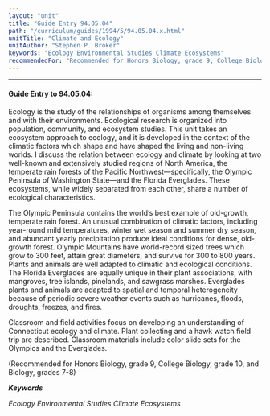 ```yaml
---
layout: "unit"
title: "Guide Entry 94.05.04"
path: "/curriculum/guides/1994/5/94.05.04.x.html"
unitTitle: "Climate and Ecology"
unitAuthor: "Stephen P. Broker"
keywords: "Ecology Environmental Studies Climate Ecosystems"
recommendedFor: "Recommended for Honors Biology, grade 9, College Biology, grade 10, and Biology, grades 7-8"
---
```

<body>
<hr/>
<h4>
Guide Entry to 94.05.04:
</h4>
Ecology is the study of the relationships of organisms among themselves and with their environments. Ecological research is organized into population, community, and ecosystem studies. This unit takes an ecosystem approach to ecology, and it is developed in the context of the climatic factors which shape and have shaped the living and non-living worlds. I discuss the relation between ecology and climate by looking at two well-known and extensively studied regions of North America, the temperate rain forests of the Pacific Northwest—specifically, the Olympic Peninsula of Washington State—and the Florida Everglades. These ecosystems, while widely separated from each other, share a number of ecological characteristics.
<p>
The Olympic Peninsula contains the world’s best example of old-growth, temperate rain forest. An unusual combination of climatic factors, including year-round mild temperatures, winter wet season and summer dry season, and abundant yearly precipitation produce ideal conditions for dense, old- growth forest. Olympic Mountains have world-record sized trees which grow to 300 feet, attain great diameters, and survive for 300 to 800 years. Plants and animals are well adapted to climatic and ecological conditions. The Florida Everglades are equally unique in their plant associations, with mangroves, tree islands, pinelands, and sawgrass marshes. Everglades plants and animals are adapted to spatial and temporal heterogeneity because of periodic severe weather events such as hurricanes, floods, droughts, freezes, and fires.
</p>
<p>
Classroom and field activities focus on developing an understanding of Connecticut ecology and climate. Plant collecting and a hawk watch field trip are described. Classroom materials include color slide sets for the Olympics and the Everglades.
</p>
<p>
(Recommended for Honors Biology, grade 9, College Biology, grade 10, and Biology, grades 7-8)
</p>
<p>
<b>
<i>
Keywords
</i>
</b>
<br/>
</p>
<p>
<i>
Ecology Environmental Studies Climate Ecosystems
</i>
</p>
</body>